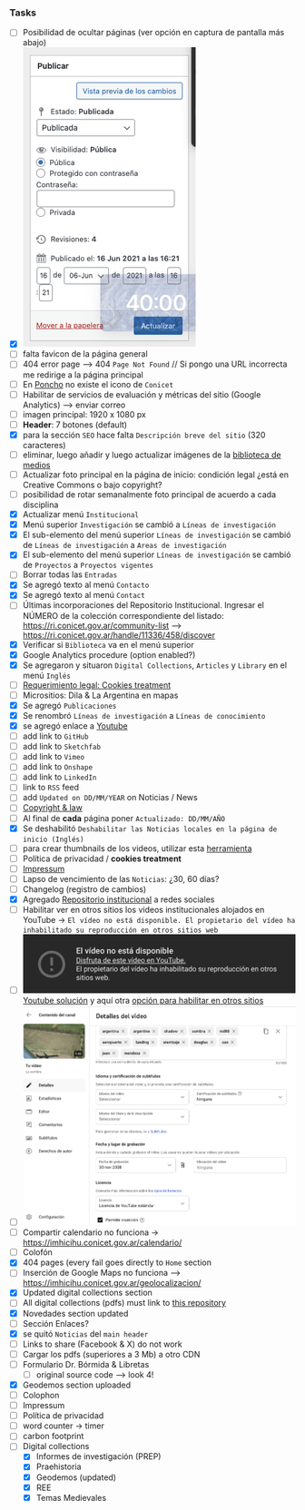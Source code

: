 ### Tasks
* [ ] Posibilidad de ocultar páginas (ver opción en captura de pantalla más abajo)
* [x] ![screenshot.png](images/Screenshot_2024-08-09_at_14.51.45.png)
* [ ] falta favicon de la página general
* [ ] 404 error page --> 404 `Page Not Found` // Si pongo una URL incorrecta me redirige a la página principal
* [ ] En [Poncho](https://argob.github.io/poncho/) no existe el icono de `Conicet`
* [ ] Habilitar de servicios de evaluación y métricas del sitio (Google Analytics) --> enviar correo
* [ ] imagen principal: 1920 x 1080 px
* [ ] **Header**: 7 botones (default)
* [x] para la sección `SEO` hace falta `Descripción breve del sitio` (320 caracteres)
* [ ] eliminar, luego añadir y luego actualizar  imágenes de la [biblioteca de medios](https://imhicihu.conicet.gov.ar/wp-admin/upload.php)
* [ ] Actualizar foto principal en la página de inicio: condición legal ¿está en Creative Commons o bajo copyright?
* [ ] posibilidad de rotar semanalmente foto principal de acuerdo a cada disciplina
* [x] Actualizar menú `Institucional`
* [x] Menú superior `Investigación` se cambió a `Líneas de investigación`
* [x] El sub-elemento del menú superior `Líneas de investigación` se cambió de `Líneas de investigación` a `Areas de investigación`
* [x] El sub-elemento del menú superior `Líneas de investigación` se cambió de `Proyectos` a `Proyectos vigentes`
* [ ] Borrar todas las `Entradas`
* [x] Se agregó texto al menú `Contacto`
* [x] Se agregó texto al menú `Contact`
* [ ] Últimas incorporaciones del Repositorio Institucional. Ingresar el NÚMERO de la colección correspondiente del listado: https://ri.conicet.gov.ar/community-list --> https://ri.conicet.gov.ar/handle/11336/458/discover
* [x] Verificar si `Biblioteca` va en el menú superior
* [x] Google Analytics procedure (option enabled?)
* [x] Se agregaron y situaron  `Digital Collections`, `Articles` y `Library` en el menú `Inglés`
* [ ] [Requerimiento legal: Cookies treatment](https://github.com/imhicihu/datAcopio/issues/3)
* [ ] Micrositios: Dila & La Argentina en mapas
* [x] Se agregó `Publicaciones`
* [x] Se renombró `Líneas de investigación` a `Líneas de conocimiento`
* [x] se agregó enlace a [Youtube](https://www.youtube.com/channel/UCleOQ9K84jLampvAqjZsTJQ?view_as=subscriber)
* [ ] add link to `GitHub`
* [ ] add link to `Sketchfab`
* [ ] add link to `Vimeo`
* [ ] add link to `Onshape`
* [ ] add link to `LinkedIn`
* [ ] link to `RSS` feed
* [ ] add `Updated on DD/MM/YEAR` on Noticias / News
* [ ] [Copyright & law](https://github.com/imhicihu/datAcopio/issues/3)
* [ ] Al final de **cada** página poner `Actualizado: DD/MM/AÑO`
* [x] Se deshabilitó `Deshabilitar las Noticias locales en la página de inicio (Inglés)`
* [ ] para crear thumbnails de los videos, utilizar esta [herramienta](https://parcel.io/tools/video-thumbnail)
* [ ] Política de privacidad / __cookies treatment__
* [ ] [Impressum](https://help.scantrust.com/hc/es-419/articles/14128256364188--Qu%C3%A9-es-un-Impressum-lo-necesito)
* [ ] Lapso de vencimiento de las `Noticias`: ¿30, 60 días?
* [ ] Changelog (registro de cambios)
* [x] Agregado [Repositorio institucional](https://ri.conicet.gov.ar/handle/11336/458/discover) a redes sociales
* [ ] Habilitar ver en otros sitios los videos institucionales alojados en YouTube -> `El vídeo no está disponible. El propietario del vídeo ha inhabilitado su reproducción en otros sitios web`
* [ ] ![screenshot.png](images/thread-42348320-2658272684652131568.png) [Youtube solución](https://support.google.com/youtube/thread/42348320/no-se-visualiza-un-video-de-mi-canal-cuando-lo-inserto-en-otra-web?hl=es) y aquí otra [opción para habilitar en otros sitios](https://www.youtube.com/watch?v=IquMUhRPM1A&ab_channel=WajxaquibBatz)
* [ ] ![screenshot.png](images/Screenshot_2024-09-13_at_13.53.02.png)
* [ ] Compartir calendario no funciona -> https://imhicihu.conicet.gov.ar/calendario/
* [ ] Colofón
* [x] 404 pages (every fail goes directly to `Home` section
* [ ] Inserción de Google Maps no funciona --> https://imhicihu.conicet.gov.ar/geolocalizacion/
* [x] Updated digital collections section
* [ ] All digital collections (pdfs) must link to [this repository](https://github.com/imhicihu/IMHICIHU-Digital-Repository/blob/master/digital_assets.md)
* [x] Novedades section updated
* [ ] Sección Enlaces?
* [x] se quitó `Noticias` del `main header`
* [ ] Links to share (Facebook & X) do not work
* [ ] Cargar los pdfs (superiores a 3 Mb) a otro CDN
* [ ] Formulario Dr. Bórmida & Libretas
	* [ ] original source code --> look 4! 
* [x] Geodemos section uploaded
* [ ] Colophon
* [ ] Impressum
* [ ] Política de privacidad
* [ ] word counter -> timer
* [ ] carbon footprint
* [ ] Digital collections
	* [X] Informes de investigación (PREP)
	* [x] Praehistoria
	* [x] Geodemos (updated)
	* [x] REE
	* [x] Temas Medievales
